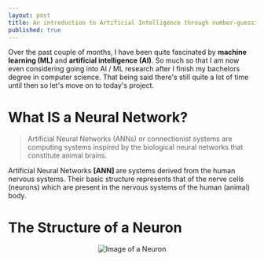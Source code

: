 ```yaml
---
layout: post
title: An introduction to Artificial Intelligence through number-guessing
published: true
---
```



Over the past couple of months, I have been quite fascinated by **machine learning (ML)** and **artificial intelligence (AI)**. So much so that I am now even considering going into AI / ML research after I finish my bachelors degree in computer science. 
That being said there's still quite a lot of time until then so let's move on to today's project.

# What **IS** a Neural Network?

> Artificial Neural Networks (ANNs) or connectionist systems are computing systems inspired by the biological neural networks that constitute animal brains.

Artificial Neural Networks **[ANN]** are systems derived from the human nervous systems. Their basic structure represents that of the nerve cells (neurons) which are present in the nervous systems of the human (animal) body.

# The Structure of a Neuron

<p align="center">
  <img src="{{ "/images/neuron.png"}}" alt="Image of a Neuron"/>
</p>
